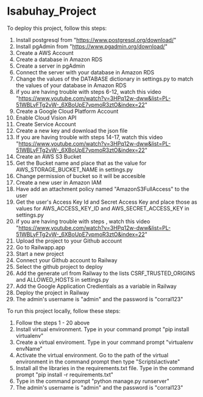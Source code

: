 # Isabuhay_Project

To deploy this project, follow this steps:
1. Install postgresql from "https://www.postgresql.org/download/"
2. Install pgAdmin from "https://www.pgadmin.org/download/"
3. Create a AWS Account
4. Create a database in Amazon RDS
5. Create a server in pgAdmin
6. Connect the server with your database in Amazon RDS
7. Change the values of the DATABASE dictionary in settings.py to match the values of your database in Amazon RDS
8. if you are having trouble with steps 6-12, watch this video "https://www.youtube.com/watch?v=3HPq12w-dww&list=PL-51WBLyFTg2vW-_6XBoUpE7vpmoR3ztO&index=22"
9. Create a Google Cloud Platform Account
10. Enable Cloud Vision API
11. Create Service Account
12. Create a new key and download the json file
13. If you are having trouble with steps 14-17, watch this video "https://www.youtube.com/watch?v=3HPq12w-dww&list=PL-51WBLyFTg2vW-_6XBoUpE7vpmoR3ztO&index=22"
14. Create an AWS S3 Bucket
15. Get the Bucket name and place that as the value for AWS_STORAGE_BUCKET_NAME in settings.py 
16. Change permission of bucket so it will be accesible
17. Create a new user in Amazon IAM
18. Have add an attachment policy named "AmazonS3FullAccess" to the user
19. Get the user's Access Key Id and Secret Access Key and place those as values for AWS_ACCESS_KEY_ID and AWS_SECRET_ACCESS_KEY in settings.py
20. if you are having trouble with steps , watch this video "https://www.youtube.com/watch?v=3HPq12w-dww&list=PL-51WBLyFTg2vW-_6XBoUpE7vpmoR3ztO&index=22"
21. Upload the project to your Github account
22. Go to Railwapp.app
23. Start a new project 
24. Connect your Github account to Railway
25. Select the github project to deploy
26. Add the generate url from Railway to the lists CSRF_TRUSTED_ORIGINS and ALLOWED_HOSTS in settings.py
25. Add the Google Application Credientials as a variable in Railway
26. Deploy the project in Railway
27. The admin's username is "admin" and the password is "corral123"

To run this project locally, follow these steps:
1. Follow the steps 1 - 20 above
2. Install virtual environment. Type in your command prompt "pip install virtualenv"
3. Create a virtual enviroment. Type in your command prompt "virtualenv envName"
4. Activate the virtual environment. Go to the path of the virtual environment in the command prompt then type "Scripts\activate"
5. Install all the libraries in the requirements.txt file. Type in the command prompt "pip install -r requirements.txt"
6. Type in the command prompt "python manage.py runserver"
7. The admin's username is "admin" and the password is "corral123"
